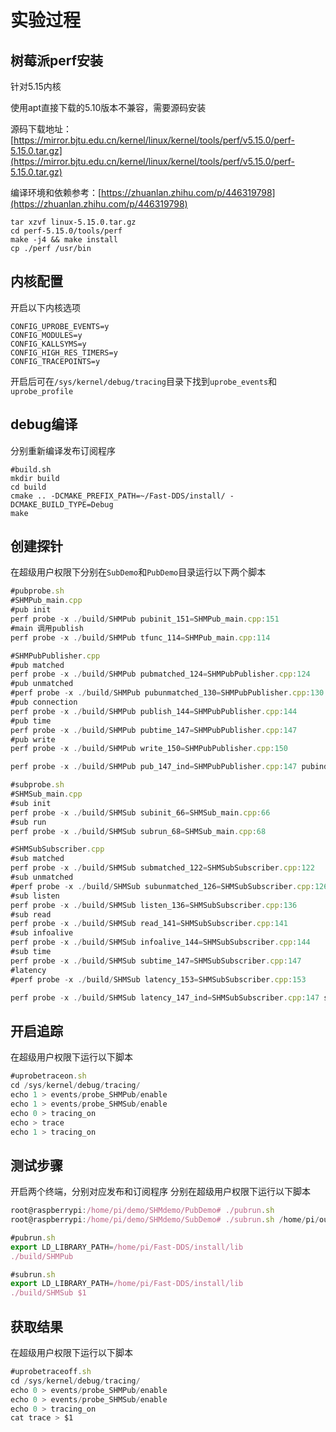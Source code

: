 # 实验过程
## 树莓派perf安装 

针对5.15内核

使用apt直接下载的5.10版本不兼容，需要源码安装

源码下载地址：[https://mirror.bjtu.edu.cn/kernel/linux/kernel/tools/perf/v5.15.0/perf-5.15.0.tar.gz](https://mirror.bjtu.edu.cn/kernel/linux/kernel/tools/perf/v5.15.0/perf-5.15.0.tar.gz)

编译环境和依赖参考：[https://zhuanlan.zhihu.com/p/446319798](https://zhuanlan.zhihu.com/p/446319798)

```javascrip
tar xzvf linux-5.15.0.tar.gz
cd perf-5.15.0/tools/perf
make -j4 && make install 
cp ./perf /usr/bin
```

## 内核配置
开启以下内核选项
```javascrip
CONFIG_UPROBE_EVENTS=y
CONFIG_MODULES=y
CONFIG_KALLSYMS=y
CONFIG_HIGH_RES_TIMERS=y
CONFIG_TRACEPOINTS=y
```
开启后可在```/sys/kernel/debug/tracing```目录下找到```uprobe_events```和```uprobe_profile```

## debug编译
分别重新编译发布订阅程序
```javascrip
#build.sh
mkdir build 
cd build
cmake .. -DCMAKE_PREFIX_PATH=~/Fast-DDS/install/ -DCMAKE_BUILD_TYPE=Debug
make
```

## 创建探针

在超级用户权限下分别在```SubDemo```和```PubDemo```目录运行以下两个脚本
```javascript
#pubprobe.sh
#SHMPub_main.cpp
#pub init
perf probe -x ./build/SHMPub pubinit_151=SHMPub_main.cpp:151
#main 调用publish
perf probe -x ./build/SHMPub tfunc_114=SHMPub_main.cpp:114

#SHMPubPublisher.cpp
#pub matched
perf probe -x ./build/SHMPub pubmatched_124=SHMPubPublisher.cpp:124
#pub unmatched
#perf probe -x ./build/SHMPub pubunmatched_130=SHMPubPublisher.cpp:130
#pub connection
perf probe -x ./build/SHMPub publish_144=SHMPubPublisher.cpp:144
#pub time
perf probe -x ./build/SHMPub pubtime_147=SHMPubPublisher.cpp:147
#pub write
perf probe -x ./build/SHMPub write_150=SHMPubPublisher.cpp:150

perf probe -x ./build/SHMPub pub_147_ind=SHMPubPublisher.cpp:147 pubind
```
```javascript
#subprobe.sh
#SHMSub_main.cpp
#sub init
perf probe -x ./build/SHMSub subinit_66=SHMSub_main.cpp:66
#sub run
perf probe -x ./build/SHMSub subrun_68=SHMSub_main.cpp:68

#SHMSubSubscriber.cpp
#sub matched
perf probe -x ./build/SHMSub submatched_122=SHMSubSubscriber.cpp:122
#sub unmatched
#perf probe -x ./build/SHMSub subunmatched_126=SHMSubSubscriber.cpp:126
#sub listen
perf probe -x ./build/SHMSub listen_136=SHMSubSubscriber.cpp:136
#sub read 
perf probe -x ./build/SHMSub read_141=SHMSubSubscriber.cpp:141
#sub infoalive
perf probe -x ./build/SHMSub infoalive_144=SHMSubSubscriber.cpp:144
#sub time
perf probe -x ./build/SHMSub subtime_147=SHMSubSubscriber.cpp:147
#latency
#perf probe -x ./build/SHMSub latency_153=SHMSubSubscriber.cpp:153

perf probe -x ./build/SHMSub latency_147_ind=SHMSubSubscriber.cpp:147 subind
```

## 开启追踪
在超级用户权限下运行以下脚本
```javascript
#uprobetraceon.sh
cd /sys/kernel/debug/tracing/
echo 1 > events/probe_SHMPub/enable 
echo 1 > events/probe_SHMSub/enable
echo 0 > tracing_on 
echo > trace
echo 1 > tracing_on 
```

## 测试步骤
开启两个终端，分别对应发布和订阅程序
分别在超级用户权限下运行以下脚本
```javascript
root@raspberrypi:/home/pi/demo/SHMdemo/PubDemo# ./pubrun.sh
root@raspberrypi:/home/pi/demo/SHMdemo/SubDemo# ./subrun.sh /home/pi/out/out.txt
```
```javascript
#pubrun.sh
export LD_LIBRARY_PATH=/home/pi/Fast-DDS/install/lib
./build/SHMPub 
```
```javascript
#subrun.sh
export LD_LIBRARY_PATH=/home/pi/Fast-DDS/install/lib
./build/SHMSub $1
```

## 获取结果
在超级用户权限下运行以下脚本
```javascript
#uprobetraceoff.sh
cd /sys/kernel/debug/tracing/
echo 0 > events/probe_SHMPub/enable 
echo 0 > events/probe_SHMSub/enable
echo 0 > tracing_on 
cat trace > $1
```
